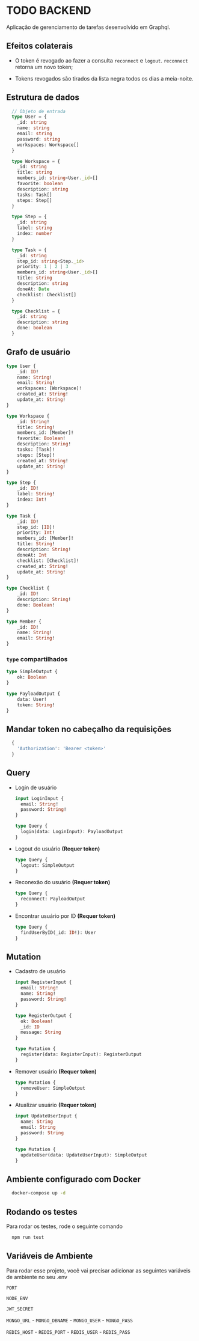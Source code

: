 # TODO BACKEND

Aplicação de gerenciamento de tarefas desenvolvido em Graphql.

## Efeitos colaterais

- O token é revogado ao fazer a consulta `reconnect` e `logout`. `reconnect` retorna um novo token;

- Tokens revogados são tirados da lista negra todos os dias a meia-noite.

## Estrutura de dados

```typescript
  // Objeto de entrada
  type User = {
    _id: string
    name: string
    email: string
    password: string
    workspaces: Workspace[]
  }

  type Workspace = {
    _id: string
    title: string
    members_id: string<User._id>[]
    favorite: boolean
    description: string
    tasks: Task[]
    steps: Step[]
  }

  type Step = {
    _id: string
    label: string
    index: number
  }

  type Task = {
    _id: string
    step_id: string<Step._id>
    priority: 1 | 2 | 3
    members_id: string<User._id>[]
    title: string
    description: string
    doneAt: Date
    checklist: Checklist[]
  }

  type Checklist = {
    _id: string
    description: string
    done: boolean
  }
```

## Grafo de usuário

```graphql
type User {
	_id: ID!
	name: String!
	email: String!
	workspaces: [Workspace]!
	created_at: String!
	update_at: String!
}

type Workspace {
	_id: String!
	title: String!
	members_id: [Member]!
	favorite: Boolean!
	description: String!
	tasks: [Task]!
	steps: [Step]!
	created_at: String!
	update_at: String!
}

type Step {
	_id: ID!
	label: String!
	index: Int!
}

type Task {
	_id: ID!
	step_id: [ID]!
	priority: Int!
	members_id: [Member]!
	title: String!
	description: String!
	doneAt: Int
	checklist: [Checklist]!
	created_at: String!
	update_at: String!
}

type Checklist {
	_id: ID!
	description: String!
	done: Boolean!
}

type Member {
	_id: ID!
	name: String!
	email: String!
}
```

### `type` compartilhados

```graphql
type SimpleOutput {
	ok: Boolean
}

type PayloadOutput {
	data: User!
	token: String!
}
```

## Mandar token no cabeçalho da requisições

```typescript
  {
    'Authorization': 'Bearer <token>'
  }
```

## Query

- Login de usuário

  ```graphql
  input LoginInput {
  	email: String!
  	password: String!
  }

  type Query {
  	login(data: LoginInput): PayloadOutput
  }
  ```

- Logout do usuário **(Requer token)**

  ```graphql
  type Query {
  	logout: SimpleOutput
  }
  ```

- Reconexão do usuário **(Requer token)**

  ```graphql
  type Query {
  	reconnect: PayloadOutput
  }
  ```

- Encontrar usuário por ID **(Requer token)**

  ```graphql
  type Query {
  	findUserByID(_id: ID!): User
  }
  ```

## Mutation

- Cadastro de usuário

  ```graphql
  input RegisterInput {
  	email: String!
  	name: String!
  	password: String!
  }

  type RegisterOutput {
  	ok: Boolean!
  	_id: ID
  	message: String
  }

  type Mutation {
  	register(data: RegisterInput): RegisterOutput
  }
  ```

- Remover usuário **(Requer token)**

  ```graphql
  type Mutation {
  	removeUser: SimpleOutput
  }
  ```

- Atualizar usuário **(Requer token)**

  ```graphql
  input UpdateUserInput {
  	name: String
  	email: String
  	password: String
  }

  type Mutation {
  	updateUser(data: UpdateUserInput): SimpleOutput
  }
  ```

## Ambiente configurado com Docker

```bash
  docker-compose up -d
```

## Rodando os testes

Para rodar os testes, rode o seguinte comando

```bash
  npm run test
```

## Variáveis de Ambiente

Para rodar esse projeto, você vai precisar adicionar as seguintes variáveis de ambiente no seu .env

`PORT`

`NODE_ENV`

`JWT_SECRET`

`MONGO_URL` - `MONGO_DBNAME` - `MONGO_USER` - `MONGO_PASS`

`REDIS_HOST` - `REDIS_PORT` - `REDIS_USER` - `REDIS_PASS`
